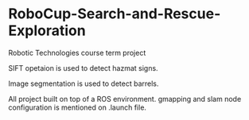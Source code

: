 # RoboCup-Search-and-Rescue-Exploration
Robotic Technologies course term project

SIFT opetaion is used to detect hazmat signs.

Image segmentation is used to detect barrels. 

All project built on top of a ROS environment. gmapping and slam node configuration is mentioned on .launch file.
